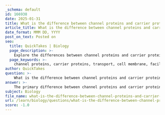```yaml
---
_schema: default
id: 166938
date: 2025-01-31
title: What is the difference between channel proteins and carrier proteins in terms of their function?
article_title: What is the difference between channel proteins and carrier proteins in terms of their function?
date_format: MMM DD, YYYY
post_on_text: Posted on
seo:
  title: QuickTakes | Biology
  page_description: >-
    Explore the differences between channel proteins and carrier proteins in cellular transport mechanisms, including their functions, transport methods, and specific examples.
  page_keywords: >-
    channel proteins, carrier proteins, transport, cell membrane, facilitated diffusion, active transport, selective binding, aquaporins, glucose transporters, hydrophilic pathways
author: QuickTakes
question: >-
    What is the difference between channel proteins and carrier proteins in terms of their function?
answer: >-
    The primary difference between channel proteins and carrier proteins lies in their mechanisms of transport and the way they interact with the substances they transport across the cell membrane.\n\n### Channel Proteins\n- **Function**: Channel proteins create hydrophilic pathways that allow specific ions and polar molecules to pass through the membrane. They facilitate the movement of substances by providing a direct route across the membrane.\n- **Types**: Some channel proteins are always open (non-gated), while others are gated, meaning they open or close in response to specific signals (e.g., changes in voltage or the binding of a ligand).\n- **Transport Mechanism**: Channel proteins enable facilitated diffusion, allowing substances to move down their concentration gradient without the need for energy input. An example of a channel protein is aquaporins, which facilitate the transport of water molecules.\n\n### Carrier Proteins\n- **Function**: Carrier proteins bind to specific substances and undergo a conformational change to transport the substance across the membrane. This binding is selective, meaning that carrier proteins are specific to certain molecules.\n- **Transport Mechanism**: Carrier proteins can also facilitate passive transport (facilitated diffusion) or active transport, depending on the direction of movement relative to the concentration gradient. In facilitated diffusion, they transport substances down their concentration gradient, while in active transport, they can move substances against their gradient, often requiring energy input (e.g., ATP).\n- **Example**: Glucose transporters are a type of carrier protein that bind glucose and transport it into the cell.\n\n### Summary\nIn summary, channel proteins provide a continuous passageway for specific ions and molecules, allowing them to flow freely when the channel is open, while carrier proteins bind to their substrates and change shape to shuttle them across the membrane. This distinction is crucial for understanding how different substances are transported in biological systems.
subject: Biology
file_name: what-is-the-difference-between-channel-proteins-and-carrier-proteins-in-terms-of-their-function.md
url: /learn/biology/questions/what-is-the-difference-between-channel-proteins-and-carrier-proteins-in-terms-of-their-function
score: -1.0
---
```


&nbsp;